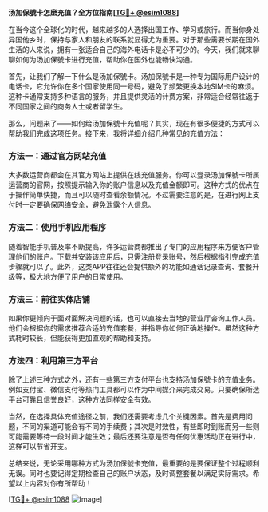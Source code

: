 **汤加保號卡怎麽充值？全方位指南[[TG💪+ @esim1088](https://t.me/s/esim1088)]**

在当今这个全球化的时代，越来越多的人选择出国工作、学习或旅行。而当你身处异国他乡时，保持与家人和朋友的联系就显得尤为重要。对于那些需要长期在国外生活的人来说，拥有一张适合自己的海外电话卡是必不可少的。今天，我们就来聊聊如何为汤加保號卡进行充值，帮助你在国外也能畅快沟通。

首先，让我们了解一下什么是汤加保號卡。汤加保號卡是一种专为国际用户设计的电话卡，它允许你在多个国家使用同一号码，避免了频繁更换本地SIM卡的麻烦。这种卡通常支持多种语言的服务，并且提供灵活的计费方案，非常适合经常往返于不同国家之间的商务人士或者留学生。

那么，问题来了——如何给汤加保號卡充值呢？其实，现在有很多便捷的方式可以帮助我们完成这项任务。接下来，我将详细介绍几种常见的充值方法：

### 方法一：通过官方网站充值

大多数运营商都会在其官方网站上提供在线充值服务。你可以登录汤加保號卡所属运营商的官网，按照提示输入你的账户信息以及充值金额即可。这种方式的优点在于操作简单快捷，而且可以随时查看余额情况。不过需要注意的是，在进行网上支付时一定要确保网络安全，避免泄露个人信息。

### 方法二：使用手机应用程序

随着智能手机普及率不断提高，许多运营商都推出了专门的应用程序来方便客户管理他们的账户。下载并安装该应用后，只需注册登录账号，然后根据指引完成充值步骤就可以了。此外，这类APP往往还会提供额外的功能如通话记录查询、套餐升级等，极大地方便了用户的日常使用。

### 方法三：前往实体店铺

如果你更倾向于面对面解决问题的话，也可以直接去当地的营业厅咨询工作人员。他们会根据你的需求推荐合适的充值套餐，并指导你如何正确地操作。虽然这种方式耗时较长，但能获得更加直观的帮助和支持。

### 方法四：利用第三方平台

除了上述三种方式之外，还有一些第三方支付平台也支持汤加保號卡的充值业务。例如支付宝、微信支付等热门工具都可以作为中间媒介来完成交易。只要确保所选平台可靠且信誉良好，这种方法同样安全有效。

当然，在选择具体充值途径之前，我们还需要考虑几个关键因素。首先是费用问题，不同的渠道可能会有不同的手续费；其次是时效性，有些即时到账而另一些则可能需要等待一段时间才能生效；最后还要注意是否有任何优惠活动正在进行中，这样可以节省开支。

总结来说，无论采用哪种方式为汤加保號卡充值，最重要的是要保证整个过程顺利无误。同时也要记得定期检查自己的账户状态，及时调整套餐以满足实际需求。希望以上内容对你有所帮助！

[[TG💪+ @esim1088](https://t.me/s/esim1088) ![Image](https://i.postimg.cc/4NQfJmqS/Snipaste-2025-05-13-00-14-12.png)]